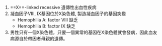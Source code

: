 1. ==X==-linked recessive 遺傳性出血性疾病 
2. 凝血因子VIII, IX基因位於X染色體, 製造凝血因子的基因突變 
	- Hemophilia A: factor VIII 缺乏 
	- Hemophilia B: factor IX 缺乏 
3. 男性只有一個X染色體，只要一個異常的基因在X染色體就會發病，因此血友病源自於帶因者母親的遺傳。